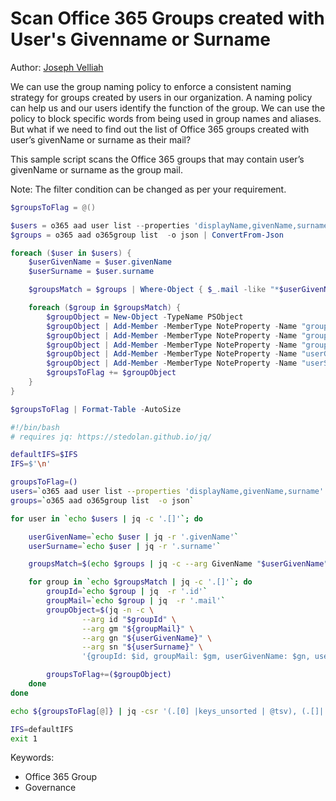 # Scan Office 365 Groups created with User's Givenname or Surname

Author: [Joseph Velliah](https://sprider.blog/2020/02/03/governance-scan-office-365-groups-created-with-user-first-or-last-name-using-office-365-cli-commands/)

We can use the group naming policy to enforce a consistent naming strategy for groups created by users in our organization. A naming policy can help us and our users identify the function of the group. We can use the policy to block specific words from being used in group names and aliases. But what if we need to find out the list of Office 365 groups created with user’s givenName or surname as their mail?

This sample script scans the Office 365 groups that may contain user’s givenName or surname as the group mail.

Note: The filter condition can be changed as per your requirement.

```powershell tab="PowerShell Core"
$groupsToFlag = @()

$users = o365 aad user list --properties 'displayName,givenName,surname' -o json | ConvertFrom-Json
$groups = o365 aad o365group list  -o json | ConvertFrom-Json

foreach ($user in $users) {
    $userGivenName = $user.givenName
    $userSurname = $user.surname

    $groupsMatch = $groups | Where-Object { $_.mail -like "*$userGivenName*" -or $_.mail -like "*$userSurname*" }

    foreach ($group in $groupsMatch) {
        $groupObject = New-Object -TypeName PSObject
        $groupObject | Add-Member -MemberType NoteProperty -Name "groupId" -Value $group.id
        $groupObject | Add-Member -MemberType NoteProperty -Name "groupDisplayName" -Value $group.displayName
        $groupObject | Add-Member -MemberType NoteProperty -Name "groupMail" -Value $group.mail
        $groupObject | Add-Member -MemberType NoteProperty -Name "userGivenName" -Value $userGivenName
        $groupObject | Add-Member -MemberType NoteProperty -Name "userSurname" -Value $userSurname
        $groupsToFlag += $groupObject
    }
}

$groupsToFlag | Format-Table -AutoSize
```

```bash tab="Bash"
#!/bin/bash
# requires jq: https://stedolan.github.io/jq/

defaultIFS=$IFS
IFS=$'\n'

groupsToFlag=()
users=`o365 aad user list --properties 'displayName,givenName,surname' -o json`
groups=`o365 aad o365group list  -o json`

for user in `echo $users | jq -c '.[]'`; do

    userGivenName=`echo $user | jq -r '.givenName'`
    userSurname=`echo $user | jq -r '.surname'`

    groupsMatch=$(echo $groups | jq -c --arg GivenName "$userGivenName" --arg Surname "$userSurname" 'map(select((.mail|ascii_downcase|contains($GivenName|ascii_downcase)) or (.mail|ascii_downcase|contains($Surname|ascii_downcase))))')

    for group in `echo $groupsMatch | jq -c '.[]'`; do
        groupId=`echo $group | jq  -r '.id'`
        groupMail=`echo $group | jq  -r '.mail'`
        groupObject=$(jq -n -c \
                --arg id "$groupId" \
                --arg gm "${groupMail}" \
                --arg gn "${userGivenName}" \
                --arg sn "${userSurname}" \
                '{groupId: $id, groupMail: $gm, userGivenName: $gn, userSurname: $sn}')

        groupsToFlag+=($groupObject)
    done
done

echo ${groupsToFlag[@]} | jq -csr '(.[0] |keys_unsorted | @tsv), (.[]|.|map(.) |@tsv)' | column -s$'\t' -t

IFS=defaultIFS
exit 1
```

Keywords:

- Office 365 Group
- Governance
